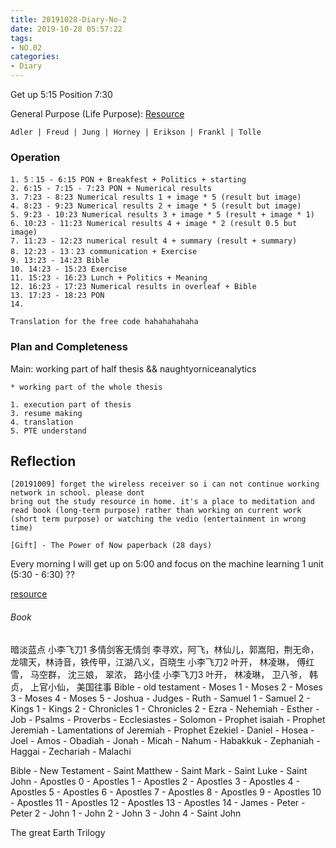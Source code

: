 ```yaml
---
title: 20191028-Diary-No-2
date: 2019-10-28 05:57:22
tags:
- NO.02
categories:
- Diary
---
```


Get up 5:15 Position 7:30

General Purpose (Life Purpose):
[Resource](https://courses.lumenlearning.com/wsu-sandbox/chapter/neo-freudians-adler-erikson-jung-and-horney/)

	Adler | Freud | Jung | Horney | Erikson | Frankl | Tolle

### Operation
	1. 5：15 - 6:15 PON + Breakfest + Politics + starting
	2. 6:15 - 7:15 - 7:23 PON + Numerical results
	3. 7:23 - 8:23 Numerical results 1 + image * 5 (result but image)
	4. 8:23 - 9:23 Numerical results 2 + image * 5 (result but image) 
	5. 9:23 - 10:23 Numerical results 3 + image * 5 (result + image * 1)
	6. 10:23 - 11:23 Numerical results 4 + image * 2 (result 0.5 but image)
	7. 11:23 - 12:23 numerical result 4 + summary (result + summary)
	8. 12:23 - 13：23 communication + Exercise
	9. 13:23 - 14:23 Bible
	10. 14:23 - 15:23 Exercise
	11. 15:23 - 16:23 Lunch + Politics + Meaning
	12. 16:23 - 17:23 Numerical results in overleaf + Bible 
	13. 17:23 - 18:23 PON
	14. 

	Translation for the free code hahahahahaha


### Plan and Completeness

Main: working part of half thesis && naughtyorniceanalytics

	* working part of the whole thesis
	
	1. execution part of thesis 
	3. resume making
	4. translation 
	5. PTE understand




## Reflection
	[20191009] forget the wireless receiver so i can not continue working network in school. please dont 
 	bring out the study resource in home. it's a place to meditation and read book (long-term purpose) rather than working on current work (short term purpose) or watching the vedio (entertainment in wrong time)

 	[Gift] - The Power of Now paperback (28 days)


Every morning I will get up on 5:00 and focus on the machine learning 1 unit (5:30 - 6:30) ??

[resource](http://www.ishenping.com/ArtInfo/967893.html)


###### Book

暗淡蓝点
小李飞刀1 多情剑客无情剑	李寻欢，阿飞，林仙儿，郭嵩阳，荆无命，龙啸天，林诗音，铁传甲，江湖八义，百晓生
小李飞刀2 	叶开， 林凌琳， 傅红雪， 马空群， 沈三娘， 翠浓， 路小佳
小李飞刀3	叶开， 林凌琳， 卫八爷， 韩贞， 上官小仙， 
美国往事
Bible - old testament - Moses 1 - Moses 2 - Moses 3 - Moses 4 - Moses 5 - Joshua - Judges - Ruth - Samuel 1 - Samuel 2 - Kings 1 - Kings 2 - Chronicles 1 - Chronicles 2 - Ezra - Nehemiah - Esther - Job - Psalms - Proverbs - Ecclesiastes - Solomon - Prophet isaiah - Prophet Jeremiah - Lamentations of Jeremiah - Prophet Ezekiel - Daniel - Hosea - Joel - Amos - Obadiah - Jonah - Micah - Nahum - Habakkuk - Zephaniah - Haggai - Zechariah - Malachi

Bible - New Testament - Saint Matthew - Saint Mark - Saint Luke - Saint John - Apostles 0 - Apostles 1 -  Apostles 2 - Apostles 3 - Apostles 4 - Apostles 5 - Apostles 6 - Apostles 7 - Apostles 8 - Apostles 9 - Apostles 10 - Apostles 11 - Apostles 12 - Apostles 13 - Apostles 14 - James - Peter - Peter 2 - John 1 - John 2 - John 3 - John 4 - Saint John

The great Earth Trilogy




